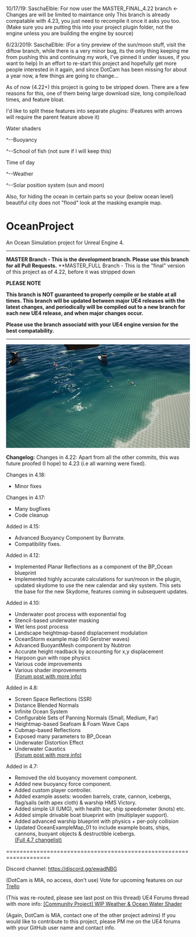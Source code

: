 10/17/19:
SaschaElble:
For now user the MASTER_FINAL_4.22 branch <-Changes are will be limited to maintance only
This branch is already compatable with 4.23, you just need to recompile it once it asks you too.
(Make sure you are putting this into your project plugin folder, not the engine unless you are building the engine by source)

6/23/2019:
SaschaElble: (For a tiny preview of the sun/moon stuff, visit the diftow branch, while there is a very minor bug, its the only thing keeping me from pushing this and continuing my work, I've pinned it under issues, if you want to help)
In an effort to re-start this project and hopefully get more people interested in it again, and since DotCam has been missing for about a year now, a few things are going to change...

As of now (4.22+) this project is going to be stripped down.
There are a few reasons for this, one of them being large download size, long compile/load times, and feature bloat.

I'd like to split these features into separate plugins: (Features with arrows will require the parent feature above it)

Water shaders

  ^--Buoyancy

  ^--School of fish (not sure if I will keep this)

Time of day

  ^--Weather

  ^--Solar position system (sun and moon)

Also, for hiding the ocean in certain parts so your (below ocean level) beautiful city does not "flood" look at the masking example map. 


# OceanProject
An Ocean Simulation project for Unreal Engine 4.

---------------------

**MASTER Branch - This is the development branch. Please use this branch for all Pull Requests.**
**MASTER_FULL Branch - This is the "final" version of this project as of 4.22, before it was stripped down

**PLEASE NOTE**

**This branch is NOT guaranteed to properly compile or be stable at all times. This branch will be updated between major UE4 releases with the latest changes, and periodically will be compiled out to a new branch for each new UE4 release, and when major changes occur.**

**Please use the branch associatd with your UE4 engine version for the best compatability.**

---------------------

![img_project](ProjectScreenshot.jpg)

**Changelog:**
Changes in 4.22:
Apart from all the other commits, this was future proofed (I hope) to 4.23 (i.e all warning were fixed).

Changes in 4.18:
* Minor fixes

Changes in 4.17:
* Many bugfixes
* Code cleanup

Added in 4.15:
* Advanced Buoyancy Component by Burnrate.
* Compatibility fixes.

Added in 4.12:
* Implemented Planar Reflections as a component of the BP_Ocean blueprint
* Implemented highly accurate calculations for sun/moon in the plugin, updated skydome to use the new calendar and sky system. This sets the base for the new Skydome, features coming in subsequent updates.

Added in 4.10:

* Underwater post process with exponential fog
* Stencil-based underwater masking
* Wet lens post process
* Landscape heightmap-based displacement modulation
* OceanStorm example map (40 Gerstner waves)
* Advanced BuoyantMesh component by Nubtron
* Accurate height readback by accounting for x,y displacement
* Harpoon gun with rope physics
* Various code improvements
* Various shader improvements  
[(Forum post with more info)](https://forums.unrealengine.com/showthread.php?42092-Community-Project-WIP-Weather-amp-Ocean-Water-Shader&p=485675&viewfull=1#post485675)

Added in 4.8:

* Screen Space Reflections (SSR)
* Distance Blended Normals
* Infinite Ocean System
* Configurable Sets of Panning Normals (Small, Medium, Far)
* Heightmap-based Seafoam & Foam Wave Caps
* Cubmap-based Reflections
* Exposed many parameters to BP_Ocean
* Underwater Distortion Effect
* Underwater Caustics  
[(Forum post with more info)](https://forums.unrealengine.com/showthread.php?42092&p=311982&viewfull=1#post311982)

Added in 4.7:

* Removed the old buoyancy movement component.
* Added new buoyancy force component.
* Added custom player controller.
* Added example assets: wooden barrels, crate, cannon, icebergs, flag/sails (with apex cloth) & warship HMS Victory.
* Added simple UI (UMG), with health bar, ship speedometer (knots) etc.
* Added simple drivable boat blueprint with (multiplayer support).
* Added advanced warship blueprint with physics + per-poly collision
* Updated OceanExampleMap_01 to include example boats, ships, cannons, buoyant objects & destructible icebergs.  
[(Full 4.7 changelist)](https://forums.unrealengine.com/showthread.php?42092-Community-Project-WIP-Weather-amp-Ocean-Water-Shader&p=279737&viewfull=1#post279737)

===================================================================

Discord channel:
https://discord.gg/ewadNBG

(DotCam is MIA, no access, don't use)
Vote for upcoming features on our [Trello](https://trello.com/b/7dzOdkvw/ue4-ocean-weather-project)

(This was re-routed, please see last post on this thread)
UE4 Forums thread with more info: [[Community Project] WIP Weather & Ocean Water Shader](https://forums.unrealengine.com/showthread.php?42092-Community-Project-WIP-Weather-amp-Ocean-Water-Shader)

(Again, DotCam is MIA, contact one of the other project admins)
If you would like to contribute to this project, please PM me on the UE4 forums with your GitHub user name and contact info.
